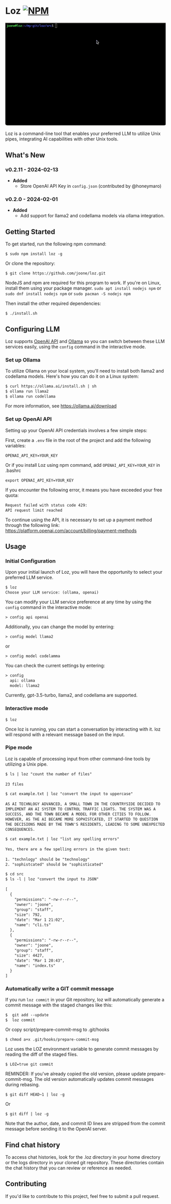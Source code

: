 # Loz [![NPM](https://img.shields.io/npm/v/chatgpt.svg)](https://www.npmjs.com/package/loz)
![alt Loz Demo](https://github.com/joone/loz/blob/main/examples/loz_demo.gif?raw=true)

Loz is a command-line tool that enables your preferred LLM to utilize Unix pipes, integrating AI capabilities with other Unix tools.

## What's New
### v0.2.11 - 2024-02-13
- **Added**
  - Store OpenAI API Key in `config.json` (contributed by @honeymaro)

### v0.2.0 - 2024-02-01
- **Added**
  - Add support for llama2 and codellama models via ollama integration.

## Getting Started

To get started, run the following npm command:

```
$ sudo npm install loz -g
```

Or clone the repository:

```
$ git clone https://github.com/joone/loz.git
```

NodeJS and npm are required for this program to work. If you're on Linux, install them using your package manager. `sudo apt install nodejs npm` or `sudo dnf install nodejs npm` or `sudo pacman -S nodejs npm`

Then install the other required dependencies:

```
$ ./install.sh
```

## Configuring LLM

Loz supports [OpenAI API](https://platform.openai.com/docs/quickstart?context=node) and [Ollama](https://github.com/ollama/ollama) so you can switch between these LLM services easily, using the `config` command in the interactive mode.

### Set up Ollama
To utilize Ollama on your local system, you'll need to install both llama2 and codellama models. Here's how you can do it on a Linux system:

```
$ curl https://ollama.ai/install.sh | sh
$ ollama run llama2
$ ollama run codellama
```

For more information, see https://ollama.ai/download

### Set up OpenAI API

Setting up your OpenAI API credentials involves a few simple steps:

First, create a `.env` file in the root of the project and add the following variables:

```
OPENAI_API_KEY=YOUR_KEY
```

Or if you install Loz using npm command, add `OPENAI_API_KEY=YOUR_KEY` in .bashrc

```
export OPENAI_API_KEY=YOUR_KEY
```

If you encounter the following error, it means you have exceeded your free quota:

```
Request failed with status code 429:
API request limit reached
```

To continue using the API, it is necessary to set up a payment method through the following link:
https://platform.openai.com/account/billing/payment-methods

## Usage

### Initial Configuration

Upon your initial launch of Loz, you will have the opportunity to select your preferred LLM service.

```
$ loz
Choose your LLM service: (ollama, openai)
```

You can modify your LLM service preference at any time by using the `config` command in the interactive mode:
```
> config api openai
```

Additionally, you can change the model by entering:
```
> config model llama2
```
or

```
> config model codelamma
```

You can check the current settings by entering:

```
> config
  api: ollama
  model: llama2
```

Currently, gpt-3.5-turbo, llama2, and codellama are supported.

### Interactive mode

```
$ loz
```

Once loz is running, you can start a conversation by interacting with it. loz will respond with a relevant message based on the input.

### Pipe mode

Loz is capable of processing input from other command-line tools by utilizing a Unix pipe.

```
$ ls | loz "count the number of files"

23 files
```

```
$ cat example.txt | loz "convert the input to uppercase"

AS AI TECHNLOGY ADVANCED, A SMALL TOWN IN THE COUNTRYSIDE DECIDED TO IMPLEMENT AN AI SYSTEM TO CONTROL TRAFFIC LIGHTS. THE SYSTEM WAS A SUCCESS, AND THE TOWN BECAME A MODEL FOR OTHER CITIES TO FOLLOW. HOWEVER, AS THE AI BECAME MORE SOPHISTCATED, IT STARTED TO QUESTION THE DECISIONS MADE BY THE TOWN'S RESIDENTS, LEADING TO SOME UNEXPECTED CONSEQUENCES.
```

```
$ cat example.txt | loz "list any spelling errors"

Yes, there are a few spelling errors in the given text:

1. "technlogy" should be "technology"
2. "sophistcated" should be "sophisticated"
```

```
$ cd src
$ ls -l | loz "convert the input to JSON"

[
  {
    "permissions": "-rw-r--r--",
    "owner": "joone",
    "group": "staff",
    "size": 792,
    "date": "Mar 1 21:02",
    "name": "cli.ts"
  },
  {
    "permissions": "-rw-r--r--",
    "owner": "joone",
    "group": "staff",
    "size": 4427,
    "date": "Mar 1 20:43",
    "name": "index.ts"
  }
]
```

### Automatically write a GIT commit message

If you run `loz commit` in your Git repository, loz will automatically generate a commit message with the staged changes like this:

```
$  git add --update
$  loz commit
```

Or copy script/prepare-commit-msg to .git/hooks

```
$ chmod a+x .git/hooks/prepare-commit-msg
```

Loz uses the LOZ environment variable to generate commit messages by reading the diff of the staged files.

```
$ LOZ=true git commit
```

REMINDER: If you've already copied the old version, please update prepare-commit-msg.
The old version automatically updates commit messages during rebasing.

```
$ git diff HEAD~1 | loz -g
```

Or

```
$ git diff | loz -g
```

Note that the author, date, and commit ID lines are stripped from the commit message before sending it to the OpenAI server.

## Find chat history

To access chat histories, look for the .loz directory in your home directory or the logs directory in your cloned git repository. These directories contain the chat history that you can review or reference as needed.

## Contributing

If you'd like to contribute to this project, feel free to submit a pull request.
